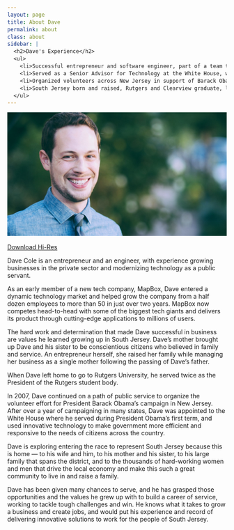 ```yaml
---
layout: page
title: About Dave
permalink: about
class: about
sidebar: |
  <h2>Dave's Experience</h2>
  <ul>
    <li>Successful entrepreneur and software engineer, part of a team that built and grew a popular technology startup</li>
    <li>Served as a Senior Advisor for Technology at the White House, worked to make government more efficient and responsive</li>
    <li>Organized volunteers across New Jersey in support of Barack Obama's 2008 campaign</li>
    <li>South Jersey born and raised, Rutgers and Clearview graduate, lives in Mantua Township</li>
  </ul>
---
```

![Dave Cole](/img/dave-full.jpg)
<div class="hi-res"><a href="/img/dave-cole-hi-res-4x3.png" target="_blank">Download Hi-Res</a></div>

Dave Cole is an entrepreneur and an engineer, with experience growing businesses in the private sector and modernizing technology as a public servant.

As an early member of a new tech company, MapBox, Dave entered a dynamic technology market and helped grow the company from a half dozen employees to more than 50 in just over two years. MapBox now competes head-to-head with some of the biggest tech giants and delivers its product through cutting-edge applications to millions of users.

The hard work and determination that made Dave successful in business are values he learned growing up in South Jersey. Dave’s mother brought up Dave and his sister to be conscientious citizens who believed in family and service. An entrepreneur herself, she raised her family while managing her business as a single mother following the passing of Dave’s father.

When Dave left home to go to Rutgers University, he served twice as the President of the Rutgers student body.

In 2007, Dave continued on a path of public service to organize the volunteer effort for President Barack Obama’s campaign in New Jersey. After over a year of campaigning in many states, Dave was appointed to the White House where he served during President Obama’s first term, and used innovative technology to make government more efficient and responsive to the needs of citizens across the country.

Dave is exploring entering the race to represent South Jersey because this is home — to his wife and him, to his mother and his sister, to his large family that spans the district, and to the thousands of hard-working women and men that drive the local economy and make this such a great community to live in and raise a family. 

Dave has been given many chances to serve, and he has grasped those opportunities and the values he grew up with to build a career of service, working to tackle tough challenges and win. He knows what it takes to grow a business and create jobs, and would put his experience and record of delivering innovative solutions to work for the people of South Jersey.
